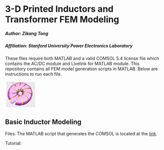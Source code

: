 # 3-D Printed Inductors and Transformer FEM Modeling

##### Author: Zikang Tong
##### Affiliation: Stanford University Power Electronics Laboratory

These files require both MATLAB and a valid COMSOL 5.4 license file which contains the AC/DC module and Livelink for MATLAB module. This repository contains all FEM model generation scripts in MATLAB. Below are instructions to run each file.

<img src = "images/toroid_opt_xsection.png" width = "100">


## Basic Inductor Modeling


Files: The MATLAB script that generates the COMSOL is located at the [link](MATLAB_scripts/toroidal_inductor.m).

Tutorial: 
